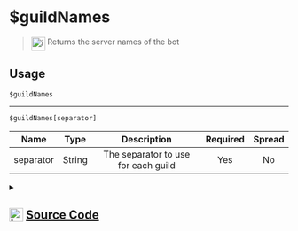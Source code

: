 # $guildNames
> <img align="top" src="https://upload.wikimedia.org/wikipedia/commons/thumb/e/e4/Infobox_info_icon.svg/160px-Infobox_info_icon.svg.png?20150409153300" alt="image" width="25" height="auto"> Returns the server names of the bot
## Usage
```
$guildNames
```
---
```
$guildNames[separator]
```
| Name | Type | Description | Required | Spread
| :---: | :---: | :---: | :---: | :---: |
separator | String | The separator to use for each guild | Yes | No
<details>
<summary>
    
## <img align="top" src="https://cdn4.iconfinder.com/data/icons/iconsimple-logotypes/512/github-512.png" alt="image" width="25" height="auto">  [Source Code](https://github.com/tryforge/ForgeScript-V2/blob/main/src/native/guildNames.ts)
    
</summary>
    
```ts
import { ArgType, NativeFunction, Return } from "../structures"

export default new NativeFunction({
    name: "$guildNames",
    version: "1.0.0",
    description: "Returns the server names of the bot",
    brackets: false,
    args: [
        {
            name: "separator",
            description: "The separator to use for each guild",
            rest: false,
            required: true,
            type: ArgType.String,
        },
    ],
    unwrap: true,
    execute(ctx, [sep]) {
        return Return.success(ctx.client.guilds.cache.map((x) => x.name).join(sep || ", "))
    },
})

```
    
</details>